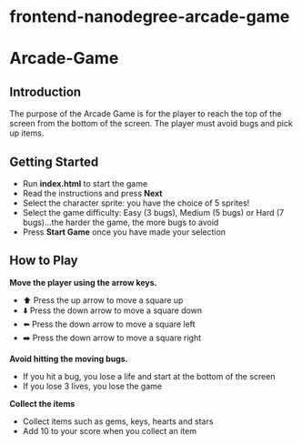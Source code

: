 frontend-nanodegree-arcade-game
===============================

# Arcade-Game

## Introduction

The purpose of the Arcade Game is for the player to reach the top of the screen from the bottom of the screen. The player must avoid bugs and pick up items.

## Getting Started
- Run **index.html** to start the game
- Read the instructions and press **Next**
- Select the character sprite: you have the choice of 5 sprites!
- Select the game difficulty: Easy (3 bugs), Medium (5 bugs) or Hard (7 bugs)...the harder the game, the more bugs to avoid
- Press **Start Game** once you have made your selection

## How to Play

**Move the player using the arrow keys.**

- :arrow_up: Press the up arrow to move a square up
- :arrow_down: Press the down arrow to move a square down
- :arrow_left: Press the down arrow to move a square left
- :arrow_right: Press the down arrow to move a square right

**Avoid hitting the moving bugs.**
- If you hit a bug, you lose a life and start at the bottom of the screen
- If you lose 3 lives, you lose the game

**Collect the items**
- Collect items such as gems, keys, hearts and stars
- Add 10 to your score when you collect an item
